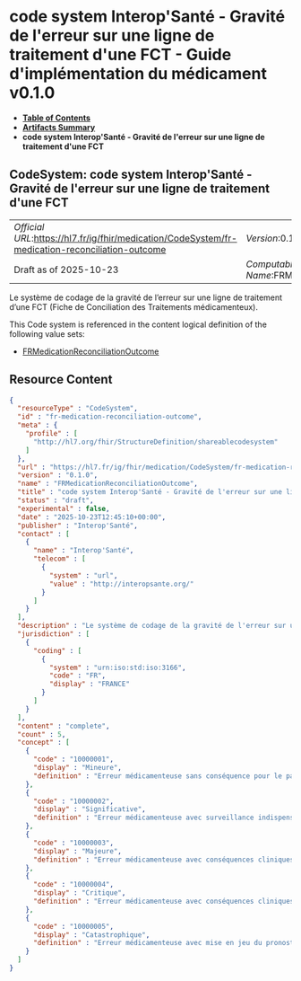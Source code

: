 # code system Interop'Santé - Gravité de l'erreur sur une ligne de traitement d'une FCT - Guide d'implémentation du médicament v0.1.0

* [**Table of Contents**](toc.md)
* [**Artifacts Summary**](artifacts.md)
* **code system Interop'Santé - Gravité de l'erreur sur une ligne de traitement d'une FCT**

## CodeSystem: code system Interop'Santé - Gravité de l'erreur sur une ligne de traitement d'une FCT 

| | |
| :--- | :--- |
| *Official URL*:https://hl7.fr/ig/fhir/medication/CodeSystem/fr-medication-reconciliation-outcome | *Version*:0.1.0 |
| Draft as of 2025-10-23 | *Computable Name*:FRMedicationReconciliationOutcome |

 
Le système de codage de la gravité de l’erreur sur une ligne de traitement d’une FCT (Fiche de Conciliation des Traitements médicamenteux). 

 This Code system is referenced in the content logical definition of the following value sets: 

* [FRMedicationReconciliationOutcome](ValueSet-fr-medication-reconciliation-outcome.md)



## Resource Content

```json
{
  "resourceType" : "CodeSystem",
  "id" : "fr-medication-reconciliation-outcome",
  "meta" : {
    "profile" : [
      "http://hl7.org/fhir/StructureDefinition/shareablecodesystem"
    ]
  },
  "url" : "https://hl7.fr/ig/fhir/medication/CodeSystem/fr-medication-reconciliation-outcome",
  "version" : "0.1.0",
  "name" : "FRMedicationReconciliationOutcome",
  "title" : "code system Interop'Santé - Gravité de l'erreur sur une ligne de traitement d'une FCT",
  "status" : "draft",
  "experimental" : false,
  "date" : "2025-10-23T12:45:10+00:00",
  "publisher" : "Interop'Santé",
  "contact" : [
    {
      "name" : "Interop'Santé",
      "telecom" : [
        {
          "system" : "url",
          "value" : "http://interopsante.org/"
        }
      ]
    }
  ],
  "description" : "Le système de codage de la gravité de l'erreur sur une ligne de traitement d'une FCT (Fiche de Conciliation des Traitements médicamenteux).",
  "jurisdiction" : [
    {
      "coding" : [
        {
          "system" : "urn:iso:std:iso:3166",
          "code" : "FR",
          "display" : "FRANCE"
        }
      ]
    }
  ],
  "content" : "complete",
  "count" : 5,
  "concept" : [
    {
      "code" : "10000001",
      "display" : "Mineure",
      "definition" : "Erreur médicamenteuse sans conséquence pour le patient."
    },
    {
      "code" : "10000002",
      "display" : "Significative",
      "definition" : "Erreur médicamenteuse avec surveillance indispensable pour le patient mais sans conséquence clinique pour lui."
    },
    {
      "code" : "10000003",
      "display" : "Majeure",
      "definition" : "Erreur médicamenteuse avec conséquences cliniques temporaires pour le patient : à l’origine d’une atteinte physique ou psychologique réversible qui nécessite un traitement ou une intervention ou un transfert vers un (autre) établissement, induction ou allongement du séjour hospitalier."
    },
    {
      "code" : "10000004",
      "display" : "Critique",
      "definition" : "Erreur médicamenteuse avec conséquences cliniques permanentes pour le patient : à l’origine d’une atteinte physique ou psychologique permanente irréversible."
    },
    {
      "code" : "10000005",
      "display" : "Catastrophique",
      "definition" : "Erreur médicamenteuse avec mise en jeu du pronostic vital ou décès du patient."
    }
  ]
}

```
